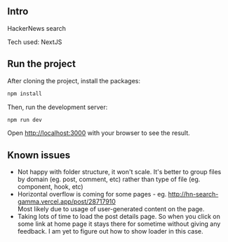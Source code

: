## Intro

HackerNews search

Tech used: NextJS

## Run the project

After cloning the project, install the packages:

```bash
npm install
```

Then, run the development server:

```bash
npm run dev
```

Open [http://localhost:3000](http://localhost:3000) with your browser to see the result.

## Known issues

- Not happy with folder structure, it won't scale. It's better to group files by domain (eg. post, comment, etc) rather than type of file (eg. component, hook, etc)
- Horizontal overflow is coming for some pages - eg. http://hn-search-gamma.vercel.app/post/28717910 \
  Most likely due to usage of user-generated content on the page.
- Taking lots of time to load the post details page. So when you click on some link at home page it stays there for sometime without giving any feedback. I am yet to figure out how to show loader in this case.
